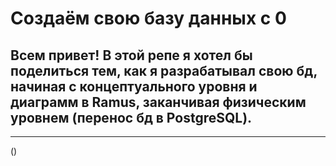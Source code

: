 # Создаём свою базу данных с 0
## Всем привет! В этой репе я хотел бы поделиться тем, как я разрабатывал свою бд, начиная с концептуального уровня и диаграмм в Ramus, заканчивая физическим уровнем (перенос бд в PostgreSQL).
------------------------------------------------------
()
